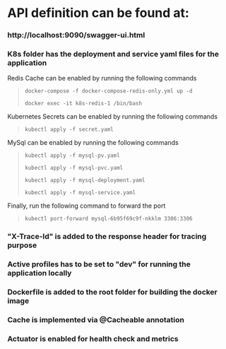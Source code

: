 # API definition can be found at: 
### http://localhost:9090/swagger-ui.html

### K8s folder has the deployment and service yaml files for the application
Redis Cache can be enabled by running the following commands
> ```docker-compose -f docker-compose-redis-only.yml up -d```
> 
> ```docker exec -it k8s-redis-1 /bin/bash```

Kubernetes Secrets can be enabled by running the following commands
> ```kubectl apply -f secret.yaml```
 
MySql can be enabled by running the following commands
> ```kubectl apply -f mysql-pv.yaml```
> 
> ```kubectl apply -f mysql-pvc.yaml```
>
> ```kubectl apply -f mysql-deployment.yaml```
> 
> ```kubectl apply -f mysql-service.yaml```
 
Finally, run the following command to forward the port
> ```kubectl port-forward mysql-6b95f69c9f-nkklm 3306:3306```

### "X-Trace-Id" is added to the response header for tracing purpose

### Active profiles has to be set to "dev" for running the application locally

### Dockerfile is added to the root folder for building the docker image

### Cache is implemented via @Cacheable annotation

### Actuator is enabled for health check and metrics